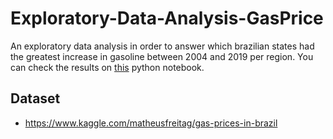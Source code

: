 # Exploratory-Data-Analysis-GasPrice

An exploratory data analysis in order to answer which brazilian states had the greatest increase in gasoline between 2004 and 2019 per region. You can check the results on [this](https://github.com/ricardobreis/Exploratory-Data-Analysis-GasPrice/blob/master/GasPriceEDA.ipynb) python notebook.

## Dataset

- https://www.kaggle.com/matheusfreitag/gas-prices-in-brazil
